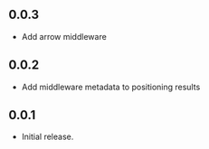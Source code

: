 ## 0.0.3

* Add arrow middleware

## 0.0.2

* Add middleware metadata to positioning results

## 0.0.1

* Initial release.
